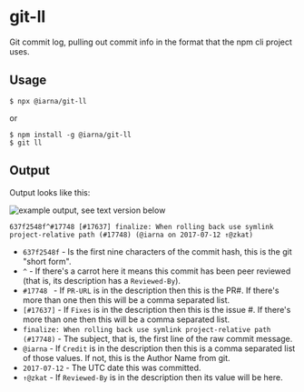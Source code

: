 # git-ll

Git commit log, pulling out commit info in the format that the npm cli
project uses.

## Usage

```console
$ npx @iarna/git-ll
```
or

```console
$ npm install -g @iarna/git-ll
$ git ll
```

## Output

Output looks like this:

![example output, see text version below](https://shared.by.re-becca.org/misc/git-ll.png)

```
637f2548f^#17748 [#17637] finalize: When rolling back use symlink project-relative path (#17748) (@iarna on 2017-07-12 ↑@zkat)
```

* `637f2548f` - Is the first nine characters of the commit hash, this is the git "short form".
* `^` - If there's a carrot here it means this commit has been peer reviewed (that is, its description has a `Reviewed-By`).
* `#17748 ` - If `PR-URL` is in the description then this is the PR#. If there's more than one then this will be a comma separated list.
* `[#17637]` - If `Fixes` is in the description then this is the issue #. If there's more than one then this will be a comma separated list.
* `finalize: When rolling back use symlink project-relative path (#17748)` - The subject, that is, the first line of the raw commit message.
* `@iarna` - If `Credit` is in the description then this is a comma separated list of those values. If not, this is the Author Name from git.
* `2017-07-12` - The UTC date this was committed.
* `↑@zkat` - If `Reviewed-By` is in the description then its value will be here.
